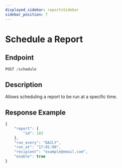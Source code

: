 ```yaml
---
displayed_sidebar: reportsSidebar
sidebar_position: 7
---
```


# Schedule a Report

## Endpoint

```jsx title="json"
POST /schedule
```

## Description

Allows scheduling a report to be run at a specific time.

## Response Example

```jsx title="json"
{
    "report": {
        "id": 183
    },
    "run_every": "DAILY",
    "run_at": "17:01:00",
    "recipient": "example@email.com",
    "enable": true
}
```